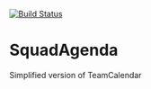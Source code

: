 [![Build Status](https://travis-ci.org/kamil-b/SquadAgenda.svg?branch=master)](https://travis-ci.org/kamil-b/SquadAgenda)

# SquadAgenda
Simplified version of TeamCalendar
